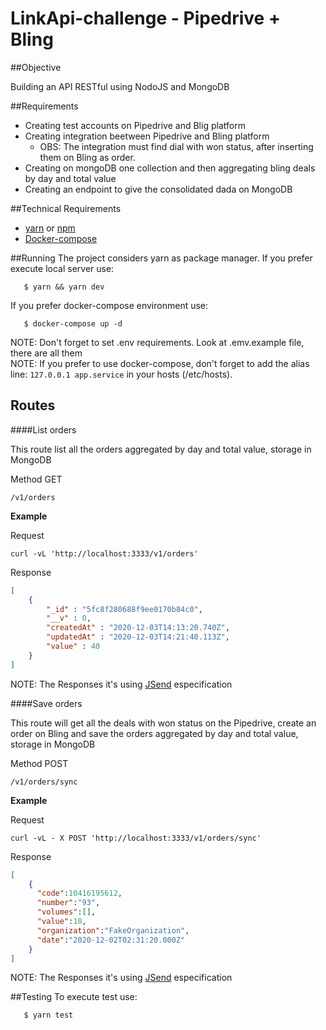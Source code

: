 # LinkApi-challenge - Pipedrive + Bling

##Objective

Building an API RESTful using NodoJS and MongoDB

##Requirements

* Creating test accounts on Pipedrive and Blig platform
* Creating integration beetween Pipedrive and Bling platform
    *   OBS: The integration must find dial with won status, after inserting them on Bling as order. 
* Creating on mongoDB one collection and then aggregating bling deals by day and total value
* Creating an endpoint to give the consolidated dada on MongoDB

##Technical Requirements

* [yarn](https://classic.yarnpkg.com/en/docs/install/#debian-stable) or [npm](https://www.npmjs.com/get-npm) 
* [Docker-compose](https://docs.docker.com/compose/install/)

##Running
The project considers yarn as package manager.
If you prefer execute local server use: 
```
   $ yarn && yarn dev
```

If you prefer docker-compose environment use: 
```
   $ docker-compose up -d
```
NOTE: Don't forget to set .env requirements. Look at .emv.example file, there are all them \
NOTE: If you prefer to use docker-compose, don't forget to add the alias line: ```127.0.0.1 app.service``` in your hosts (/etc/hosts).


## Routes

####List orders

This route list all the orders aggregated by day and total value, storage in MongoDB

Method GET
    
```
/v1/orders
```

**Example**

Request
```
curl -vL 'http://localhost:3333/v1/orders'
```

Response

```json
[
    {
        "_id" : "5fc8f280688f9ee0170b84c0",
        "__v" : 0,
        "createdAt" : "2020-12-03T14:13:20.740Z",
        "updatedAt" : "2020-12-03T14:21:40.113Z",
        "value" : 40
    }
]
```
NOTE: The Responses it's using [JSend](https://github.com/omniti-labs/jsend) especification

####Save orders

This route will get all the deals with won status on the Pipedrive, create an order on Bling and save the orders aggregated by day and total value, storage in MongoDB

Method POST
    
```
/v1/orders/sync
```

**Example**

Request
```
curl -vL - X POST 'http://localhost:3333/v1/orders/sync'
```

Response

```json
[
    {
      "code":10416195612,
      "number":"93",
      "volumes":[],
      "value":10,
      "organization":"FakeOrganization",
      "date":"2020-12-02T02:31:20.000Z"
    }
]
```
NOTE: The Responses it's using [JSend](https://github.com/omniti-labs/jsend) especification

##Testing
To execute test use: 
```
   $ yarn test
```

